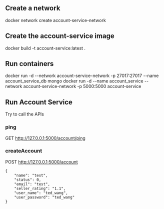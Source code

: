 ## Create a network
docker network create account-service-network

## Create the account-service image
docker build -t account-service:latest .

## Run containers
docker run -d --network account-service-network -p 27017:27017 --name account_service_db mongo
docker run -d --name account_service --network account-service-network -p 5000:5000 account-service

## Run Account Service
Try to call the APIs

### ping
GET http://127.0.0.1:5000/account/ping

### createAccount
POST http://127.0.0.1:5000/account
```
{
    "name": "test",
    "status": 0,
    "email": "test",
    "seller_rating": "1.1",
    "user_name": "ted_wang",
    "user_password": "ted_wang"
}
```
